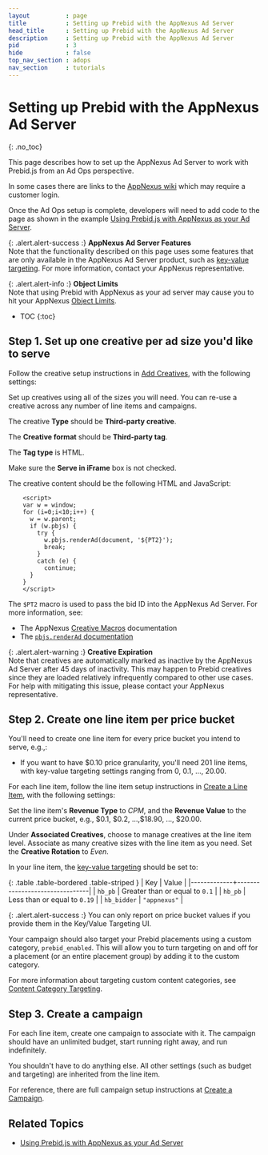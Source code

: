 ```yaml
---
layout          : page
title           : Setting up Prebid with the AppNexus Ad Server
head_title      : Setting up Prebid with the AppNexus Ad Server
description     : Setting up Prebid with the AppNexus Ad Server
pid             : 3
hide            : false
top_nav_section : adops
nav_section     : tutorials
---
```


<div class="bs-docs-section" markdown="1">
    
# Setting up Prebid with the AppNexus Ad Server
{: .no_toc}

This page describes how to set up the AppNexus Ad Server to work with Prebid.js from an Ad Ops perspective.

In some cases there are links to the [AppNexus wiki](https://wiki.appnexus.com) which may require a customer login.

Once the Ad Ops setup is complete, developers will need to add code to the page as shown in the example [Using Prebid.js with AppNexus as your Ad Server]({{site.github.url}}/dev-docs/examples/use-prebid-with-appnexus-ad-server.html).

{: .alert.alert-success :}
**AppNexus Ad Server Features**  
Note that the functionality described on this page uses some features that are only available in the AppNexus Ad Server product, such as [key-value targeting](https://wiki.appnexus.com/x/-PQdBQ).  For more information, contact your AppNexus representative.

{: .alert.alert-info :}
**Object Limits**  
Note that using Prebid with AppNexus as your ad server may cause you to
hit your AppNexus [Object Limits](https://wiki.appnexus.com/x/CwIWAg).

* TOC
{:toc}

## Step 1. Set up one creative per ad size you'd like to serve

Follow the creative setup instructions in [Add Creatives](https://wiki.appnexus.com/x/GoGzAQ), with the following settings:

Set up creatives using all of the sizes you will need.  You can re-use a creative across any number of line items and campaigns.

The creative **Type** should be **Third-party creative**.

The **Creative format** should be **Third-party tag**.

The **Tag type** is HTML.

Make sure the **Serve in iFrame** box is not checked.

The creative content should be the following HTML and JavaScript:

```
    <script>
    var w = window;
    for (i=0;i<10;i++) {
      w = w.parent;
      if (w.pbjs) {
        try {
          w.pbjs.renderAd(document, '${PT2}');
          break;
        }
        catch (e) {
          continue;
      }
    }
    </script>
```

The `$PT2` macro is used to pass the bid ID into the AppNexus Ad Server.  For more information, see:

+ The AppNexus [Creative Macros](https://wiki.appnexus.com/x/s4CzAQ) documentation
+ The [`pbjs.renderAd` documentation]({{site.github.url}}/dev-docs/publisher-api-reference.html#module_pbjs.renderAd)

{: .alert.alert-warning :}
**Creative Expiration**  
Note that creatives are automatically marked as inactive by the AppNexus Ad Server after 45 days of inactivity.  This may happen to Prebid creatives since they are loaded relatively infrequently compared to other use cases.  For help with mitigating this issue, please contact your AppNexus representative.

## Step 2. Create one line item per price bucket

You'll need to create one line item for every price bucket you intend to serve, e.g.,:

- If you want to have $0.10 price granularity, you'll need 201 line items, with key-value targeting settings ranging from 0, 0.1, ..., 20.00.

For each line item, follow the line item setup instructions in [Create a Line Item](https://wiki.appnexus.com/x/MYCzAQ), with the following settings:

Set the line item's **Revenue Type** to *CPM*, and the **Revenue Value** to the current price bucket, e.g., \$0.1, \$0.2, ...,\$18.90, ..., \$20.00.

Under **Associated Creatives**, choose to manage creatives at the line item level.  Associate as many creative sizes with the line item as you need.  Set the **Creative Rotation** to *Even*.

In your line item, the [key-value targeting](https://wiki.appnexus.com/x/-PQdBQ) should be set to:

{: .table .table-bordered .table-striped }
| Key         | Value                          |
|-------------+--------------------------------|
| `hb_pb`     | Greater than or equal to `0.1` |
| `hb_pb`     | Less than or equal to `0.19`   |
| `hb_bidder` | `"appnexus"`                   |

{: .alert.alert-success :}
You can only report on price bucket values if you provide them in the Key/Value Targeting UI.

Your campaign should also target your Prebid placements using a custom category, `prebid_enabled`. This will allow you to turn targeting on and off for a placement (or an entire placement group) by adding it to the custom category.

For more information about targeting custom content categories, see [Content Category Targeting](https://wiki.appnexus.com/x/XAEcB).

## Step 3. Create a campaign

For each line item, create one campaign to associate with it.  The campaign should have an unlimited budget, start running right away, and run indefinitely.

You shouldn't have to do anything else. All other settings (such as budget and targeting) are inherited from the line item.

For reference, there are full campaign setup instructions at [Create a Campaign](https://wiki.appnexus.com/x/04KUAg).

## Related Topics

+ [Using Prebid.js with AppNexus as your Ad Server]({{site.github.url}}/dev-docs/examples/use-prebid-with-appnexus-ad-server.html)

</div>
